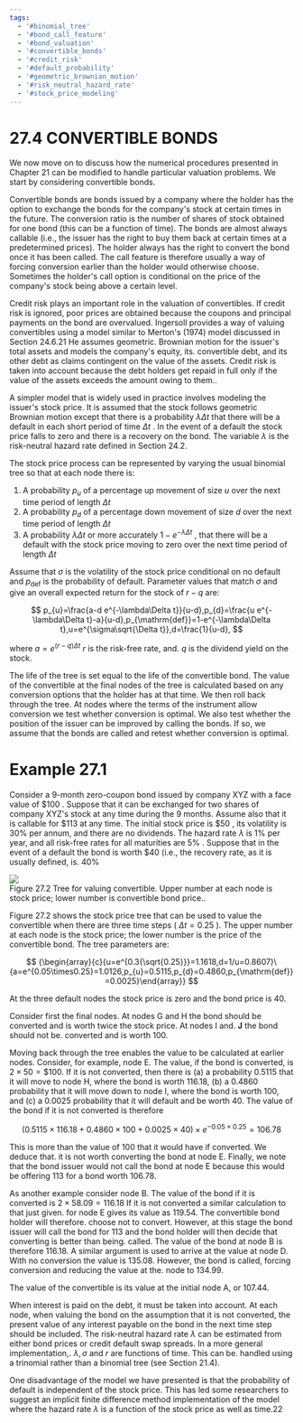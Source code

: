 ```yaml
---
tags:
  - '#binomial_tree'
  - '#bond_call_feature'
  - '#bond_valuation'
  - '#convertible_bonds'
  - '#credit_risk'
  - '#default_probability'
  - '#geometric_brownian_motion'
  - '#risk_neutral_hazard_rate'
  - '#stock_price_modeling'
---
```

# 27.4 CONVERTIBLE BONDS  

We now move on to discuss how the numerical procedures presented in Chapter 21 can be modified to handle particular valuation problems. We start by considering convertible bonds.  

Convertible bonds are bonds issued by a company where the holder has the option to exchange the bonds for the company's stock at certain times in the future. The conversion ratio is the number of shares of stock obtained for one bond (this can be a function of time). The bonds are almost always callable (i.e., the issuer has the right to buy them back at certain times at a predetermined prices). The holder always has the right to convert the bond once it has been called. The call feature is therefore usually a way of forcing conversion earlier than the holder would otherwise choose. Sometimes the holder's call option is conditional on the price of the company's stock being above a certain level.  

Credit risk plays an important role in the valuation of convertibles. If credit risk is ignored, poor prices are obtained because the coupons and principal payments on the bond are overvalued. Ingersoll provides a way of valuing convertibles using a model similar to Merton's (1974) model discussed in Section 24.6.21 He assumes geometric. Brownian motion for the issuer's total assets and models the company's equity, its. convertible debt, and its other debt as claims contingent on the value of the assets. Credit risk is taken into account because the debt holders get repaid in full only if the value of the assets exceeds the amount owing to them..  

A simpler model that is widely used in practice involves modeling the issuer's stock price. It is assumed that the stock follows geometric Brownian motion except that there is a probability $\lambda\Delta t$ that there will be a default in each short period of time $\Delta t$ . In the event of a default the stock price falls to zero and there is a recovery on the bond. The variable $\lambda$ is the risk-neutral hazard rate defined in Section 24.2.  

The stock price process can be represented by varying the usual binomial tree so that at each node there is:  

1. A probability $p_{u}$ of a percentage up movement of size $u$ over the next time period of length $\Delta t$   
2. A probability $p_{d}$ of a percentage down movement of size $d$ over the next time period of length $\Delta t$   
3. A probability $\lambda\Delta t$ or more accurately $1-e^{-\lambda\Delta t}$ , that there will be a default with the stock price moving to zero over the next time period of length $\Delta t$  

Assume that $\sigma$ is the volatility of the stock price conditional on no default and $p_{\mathrm{def}}$ is the probability of default. Parameter values that match $\sigma$ and give an overall expected return for the stock of $r-q$ are:  

$$
p_{u}=\frac{a-d e^{-\lambda\Delta t}}{u-d},p_{d}=\frac{u e^{-\lambda\Delta t}-a}{u-d},p_{\mathrm{def}}=1-e^{-\lambda\Delta t},u=e^{\sigma\sqrt{\Delta t}},d=\frac{1}{u-d},
$$  

where $a=e^{(r-q)\Delta t}$ $r$ is the risk-free rate, and. $q$ is the dividend yield on the stock.  

The life of the tree is set equal to the life of the convertible bond. The value of the convertible at the final nodes of the tree is calculated based on any conversion options that the holder has at that time. We then roll back through the tree. At nodes where the terms of the instrument allow conversion we test whether conversion is optimal. We also test whether the position of the issuer can be improved by calling the bonds. If so, we assume that the bonds are called and retest whether conversion is optimal.  

# Example 27.1  

Consider a 9-month zero-coupon bond issued by company XYZ with a face value of $\$100$ . Suppose that it can be exchanged for two shares of company XYZ's stock at any time during the 9 months. Assume also that it is callable for $\$113$ at any time. The initial stock price is $\$50$ , its volatility is $30\%$ per annum, and there are no dividends. The hazard rate $\lambda$ is $1\%$ per year, and all risk-free rates for all maturities are $5\%$ . Suppose that in the event of a default the bond is worth $\$40$ (i.e., the recovery rate, as it is usually defined, is. $40\%$  

![](ed5b69837ff71918c0a33b8523d5ee363a44611b9027685d1bd0f66f017d2a03.jpg)  
Figure 27.2 Tree for valuing convertible. Upper number at each node is stock price; lower number is convertible bond price..  

Figure 27.2 shows the stock price tree that can be used to value the convertible when there are three time steps ( $\Delta t=0.25$ ). The upper number at each node is the stock price; the lower number is the price of the convertible bond. The tree parameters are:  

$$
{\begin{array}{c}{u=e^{0.3{\sqrt{0.25}}}=1.1618,d=1/u=0.8607}\ {a=e^{0.05\times0.25}=1.0126,p_{u}=0.5115,p_{d}=0.4860,p_{\mathrm{def}}=0.0025}\end{array}}
$$  

At the three default nodes the stock price is zero and the bond price is 40.  

Consider first the final nodes. At nodes G and H the bond should be converted and is worth twice the stock price. At nodes I and. $\mathbf{J}$ the bond should not be. converted and is worth 100.  

Moving back through the tree enables the value to be calculated at earlier nodes. Consider, for example, node E. The value, if the bond is converted, is $2\times50=\$100.$ If it is not converted, then there is (a) a probability 0.5115 that it will move to node H, where the bond is worth 116.18, (b) a 0.4860 probability that it will move down to node I, where the bond is worth 100, and (c) a 0.0025 probability that it will default and be worth 40. The value of the bond if it is not converted is therefore  

$$
(0.5115\times116.18+0.4860\times100+0.0025\times40)\times e^{-0.05\times0.25}=106.78
$$  

This is more than the value of 100 that it would have if converted. We deduce that. it is not worth converting the bond at node E. Finally, we note that the bond issuer would not call the bond at node E because this would be offering 113 for a bond worth 106.78.  

As another example consider node B. The value of the bond if it is converted is $2\times58.09=116.18$ If it is not converted a similar calculation to that just given. for node E gives its value as 119.54. The convertible bond holder will therefore. choose not to convert. However, at this stage the bond issuer will call the bond for 113 and the bond holder will then decide that converting is better than being. called. The value of the bond at node B is therefore 116.18. A similar argument is used to arrive at the value at node D. With no conversion the value is 135.08. However, the bond is called, forcing conversion and reducing the value at the. node to 134.99.  

The value of the convertible is its value at the initial node A, or 107.44.  

When interest is paid on the debt, it must be taken into account. At each node, when valuing the bond on the assumption that it is not converted, the present value of any interest payable on the bond in the next time step should be included. The risk-neutral hazard rate $\lambda$ can be estimated from either bond prices or credit default swap spreads. In a more general implementation,. $\lambda,\sigma$ and $r$ are functions of time. This can be. handled using a trinomial rather than a binomial tree (see Section 21.4).  

One disadvantage of the model we have presented is that the probability of default is independent of the stock price. This has led some researchers to suggest an implicit finite difference method implementation of the model where the hazard rate $\lambda$ is a function of the stock price as well as time.22  
